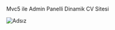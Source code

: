 Mvc5 ile Admin Panelli Dinamik CV Sitesi

![Adsız](https://github.com/salihsenturk97/resumepagemvc/assets/74826080/25caf64b-7671-4680-9a2e-fdd6a4932b91)
